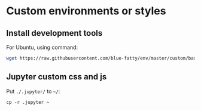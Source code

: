 # Custom environments or styles

## Install development tools

For Ubuntu, using command:

``` sh
wget https://raw.githubusercontent.com/blue-fatty/env/master/custom/base-tool-ubuntu.sh -O - | sh
```

## Jupyter custom css and js

Put `./.jupyter/` to `~/`:

```
cp -r .jupyter ~
```
